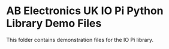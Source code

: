AB Electronics UK IO Pi Python Library Demo Files
=====

This folder contains demonstration files for the IO Pi library.
